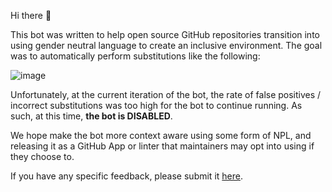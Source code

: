 Hi there 👋

This bot was written to help open source GitHub repositories transition into using gender neutral language to create an inclusive environment. The goal was to automatically perform substitutions like the following:

![image](https://user-images.githubusercontent.com/102100353/161306366-36ff2ef4-eb60-4a09-a120-4fe04de5c6ff.png)

Unfortunately, at the current iteration of the bot, the rate of false positives / incorrect substitutions was too high for the bot to continue running. As such, at this time, **the bot is DISABLED**.

We hope make the bot more context aware using some form of NPL, and releasing it as a GitHub App or linter that maintainers may opt into using if they choose to.

If you have any specific feedback, please submit it [here](https://forms.gle/YXd3Rbx18g4yKKCv9).
